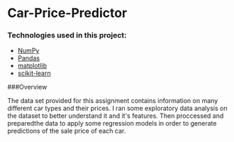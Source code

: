 # Car-Price-Predictor

### Technologies used in this project:

- [NumPy](http://www.numpy.org/)
- [Pandas](http://pandas.pydata.org)
- [matplotlib](http://matplotlib.org/)
- [scikit-learn](http://scikit-learn.org/stable/)

###Overview

The data set provided for this assignment contains information on many different car types and their prices. I ran some exploratory data analysis on 
the dataset to better understand it and it's features. Then proccessed and preparedthe data to apply some regression models in order to
generate predictions of the sale price of each car.

